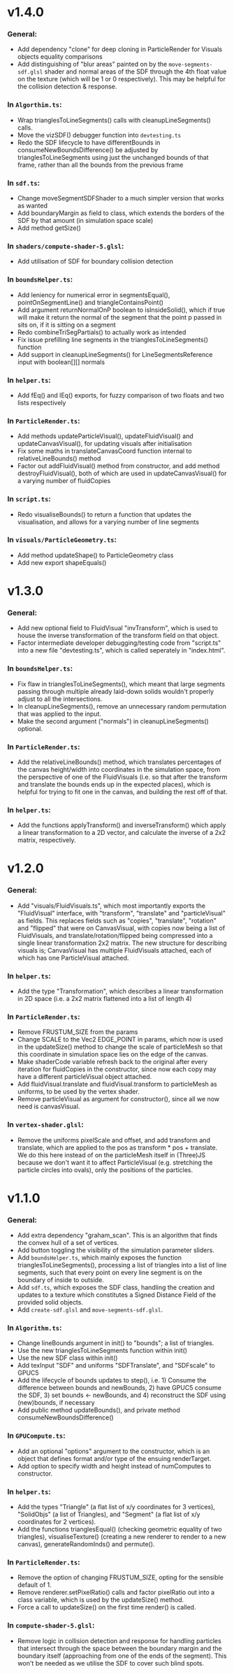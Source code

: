 # v1.4.0

### General:

- Add dependency "clone" for deep cloning in ParticleRender for Visuals objects equality comparisons
- Add distinguishing of "blur areas" painted on by the `move-segments-sdf.glsl` shader and normal areas of the SDF through the 4th float value on the texture (which will be 1 or 0 respectively). This may be helpful for the collision detection & response.

### In `Algorthim.ts`:

- Wrap trianglesToLineSegments() calls with cleanupLineSegments() calls.
- Move the vizSDF() debugger function into `devtesting.ts`
- Redo the SDF lifecycle to have differentBounds in consumeNewBoundsDifference() be adjusted by trianglesToLineSegments using just the unchanged bounds of that frame, rather than all the bounds from the previous frame

### In `sdf.ts`:

- Change moveSegmentSDFShader to a much simpler version that works as wanted
- Add boundaryMargin as field to class, which extends the borders of the SDF by that amount (in simulation space scale)
- Add method getSize()

### In `shaders/compute-shader-5.glsl`:

- Add utilisation of SDF for boundary collision detection

### In `boundsHelper.ts`:

- Add leniency for numerical error in segmentsEqual(), pointOnSegmentLine() and triangleContainsPoint()
- Add argument returnNormalOnP boolean to isInsideSolid(), which if true will make it return the normal of the segment that the point p passed in sits on, if it is sitting on a segment
- Redo combineTriSegPartials() to actually work as intended
- Fix issue prefilling line segments in the trianglesToLineSegments() function
- Add support in cleanupLineSegments() for LineSegmentsReference input with boolean[][] normals

### In `helper.ts`:

- Add fEq() and lEq() exports, for fuzzy comparison of two floats and two lists respectively

### In `ParticleRender.ts`:

- Add methods updateParticleVisual(), updateFluidVisual() and updateCanvasVisual(), for updating visuals after initialisation
- Fix some maths in translateCanvasCoord function internal to relativeLineBounds() method
- Factor out addFluidVisual() method from constructor, and add method destroyFluidVisual(), both of which are used in updateCanvasVisual() for a varying number of fluidCopies

### In `script.ts`:

- Redo visualiseBounds() to return a function that updates the visualisation, and allows for a varying number of line segments

### In `visuals/ParticleGeometry.ts`:

- Add method updateShape() to ParticleGeometry class
- Add new export shapeEquals()

# v1.3.0

### General:

- Add new optional field to FluidVisual "invTransform", which is used to house the inverse transformation of the transform field on that object.
- Factor intermediate developer debugging/testing code from "script.ts" into a new file "devtesting.ts", which is called seperately in "index.html".

### In `boundsHelper.ts`:

- Fix flaw in trianglesToLineSegments(), which meant that large segments passing through multiple already laid-down solids wouldn't properly adjust to all the intersections.
- In cleanupLineSegments(), remove an unnecessary random permutation that was applied to the input.
- Make the second argument ("normals") in cleanupLineSegments() optional.

### In `ParticleRender.ts`:

- Add the relativeLineBounds() method, which translates percentages of the canvas height/width into coordinates in the simulation space, from the perspective of one of the FluidVisuals (i.e. so that after the transform and translate the bounds ends up in the expected places), which is helpful for trying to fit one in the canvas, and building the rest off of that.

### In `helper.ts`:

- Add the functions applyTransform() and inverseTransform() which apply a linear transformation to a 2D vector, and calculate the inverse of a 2x2 matrix, respectively.

# v1.2.0

### General:

- Add "visuals/FluidVisuals.ts", which most importantly exports the "FluidVisual" interface, with "transform", "translate" and "particleVisual" as fields. This replaces fields such as "copies", "translate", "rotation" and "flipped" that were on CanvasVisual, with copies now being a list of FluidVisuals, and translate/rotation/flipped being compressed into a single linear transformation 2x2 matrix.
  The new structure for describing visuals is; CanvasVisual has multiple FluidVisuals attached, each of which has one ParticleVisual attached.

### In `helper.ts`:

- Add the type "Transformation", which describes a linear transformation in 2D space (i.e. a 2x2 matrix flattened into a list of length 4)

### In `ParticleRender.ts`:

- Remove FRUSTUM_SIZE from the params
- Change SCALE to the Vec2 EDGE_POINT in params, which now is used in the updateSize() method to change the scale of particleMesh so that this coordinate in simulation space lies on the edge of the canvas.
- Make shaderCode variable refresh back to the original after every iteration for fluidCopies in the constructor, since now each copy may have a different particleVisual object attached.
- Add fluidVisual.translate and fluidVisual.transform to particleMesh as uniforms, to be used by the vertex shader.
- Remove particleVisual as argument for constructor(), since all we now need is canvasVisual.

### In `vertex-shader.glsl`:

- Remove the uniforms pixelScale and offset, and add transform and translate, which are applied to the pos as transform \* pos + translate. We do this here instead of on the particleMesh itself in (Three)JS because we don't want it to affect ParticleVisual (e.g. stretching the particle circles into ovals), only the positions of the particles.

# v1.1.0

### General:

- Add extra dependency "graham_scan". This is an algorithm that finds the convex hull of a set of vertices.
- Add button toggling the visibility of the simulation parameter sliders.
- Add `boundsHelper.ts`, which mainly exposes the function trianglesToLineSegments(), processing a list of triangles into a list of line segments, such that every point on every line segment is on the boundary of inside to outside.
- Add `sdf.ts`, which exposes the SDF class, handling the creation and updates to a texture which constitutes a Signed Distance Field of the provided solid objects.
- Add `create-sdf.glsl` and `move-segments-sdf.glsl`.

### In `Algorithm.ts`:

- Change lineBounds argument in init() to "bounds"; a list of triangles.
- Use the new trianglesToLineSegments function within init()
- Use the new SDF class within init()
- Add texInput "SDF" and uniforms "SDFTranslate", and "SDFscale" to GPUC5
- Add the lifecycle of bounds updates to step(), i.e. 1) Consume the difference between bounds and newBounds, 2) have GPUC5 consume the SDF, 3) set bounds <- newBounds, and 4) reconstruct the SDF using (new)bounds, if necessary
- Add public method updateBounds(), and private method consumeNewBoundsDifference()

### In `GPUCompute.ts`:

- Add an optional "options" argument to the constructor, which is an object that defines format and/or type of the ensuing renderTarget.
- Add option to specify width and height instead of numComputes to constructor.

### In `helper.ts`:

- Add the types "Triangle" (a flat list of x/y coordinates for 3 vertices), "SolidObjs" (a list of Triangles), and "Segment" (a flat list of x/y coordinates for 2 vertices).
- Add the functions trianglesEqual() (checking geometric equality of two triangles), visualiseTexture() (creating a new renderer to render to a new canvas), generateRandomInds() and permute().

### In `ParticleRender.ts`:

- Remove the option of changing FRUSTUM_SIZE, opting for the sensible default of 1.
- Remove renderer.setPixelRatio() calls and factor pixelRatio out into a class variable, which is used by the updateSize() method.
- Force a call to updateSize() on the first time render() is called.

### In `compute-shader-5.glsl`:

- Remove logic in collision detection and response for handling particles that intersect through the space between the boundary margin and the boundary itself (approaching from one of the ends of the segment). This won't be needed as we utilise the SDF to cover such blind spots.
